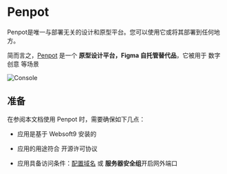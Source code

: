 # Penpot

Penpot是唯一与部署无关的设计和原型平台。您可以使用它或将其部署到任何地方。

简而言之，[Penpot](https://penpot.app/) 是一个 **原型设计平台，Figma 自托管替代品**，它被用于 数字创意  等场景


![Console](https://libs.websoft9.com/Websoft9/DocsPicture/zh/penpot/penpot-gui-websoft9.png)


## 准备

在参阅本文档使用 Penpot 时，需要确保如下几点：

- 应用是基于 Websoft9 安装的

- 应用的用途符合 [](https://opensource.org/licenses/MPL-2.0) 开源许可协议

- 应用具备访问条件：[配置域名](./guide/appsetdomain) 或 **服务器安全组**开启网外端口